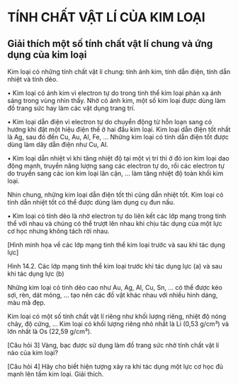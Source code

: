 # TÍNH CHẤT VẬT LÍ CỦA KIM LOẠI

## Giải thích một số tính chất vật lí chung và ứng dụng của kim loại

Kim loại có những tính chất vật lí chung: tính ánh kim, tính dẫn điện, tính dẫn nhiệt và tính dẻo.

• Kim loại có ánh kim vì electron tự do trong tinh thể kim loại phản xạ ánh sáng trong vùng nhìn thấy. Nhờ có ánh kim, một số kim loại được dùng làm đồ trang sức hay làm các vật dụng trang trí.

• Kim loại dẫn điện vì electron tự do chuyển động từ hỗn loạn sang có hướng khi đặt một hiệu điện thế ở hai đầu kim loại. Kim loại dẫn điện tốt nhất là Ag, sau đó đến Cu, Au, Al, Fe, ... Những kim loại có tính dẫn điện tốt được dùng làm dây dẫn điện như Cu, Al.

• Kim loại dẫn nhiệt vì khi tăng nhiệt độ tại một vị trí thì ở đó ion kim loại dao động mạnh, truyền năng lượng sang các electron tự do, rồi các electron tự do truyền sang các ion kim loại lân cận, ... làm tăng nhiệt độ toàn khối kim loại.

Nhin chung, những kim loại dẫn điện tốt thì cũng dẫn nhiệt tốt. Kim loại có tính dẫn nhiệt tốt có thể được dùng làm dụng cụ đun nấu.

• Kim loại có tính dẻo là nhờ electron tự do liên kết các lớp mạng trong tinh thể với nhau và chúng có thể trượt lên nhau khi chịu tác dụng của một lực cơ học nhưng không tách rời nhau.

[Hình minh họa về các lớp mạng tinh thể kim loại trước và sau khi tác dụng lực]

Hình 14.2. Các lớp mạng tinh thể kim loại trước khi tác dụng lực (a) và sau khi tác dụng lực (b)

Những kim loại có tính dẻo cao như Au, Ag, Al, Cu, Sn, ... có thể được kéo sợi, rèn, dát mỏng, ... tạo nên các đồ vật khác nhau với nhiều hình dáng, màu mã đẹp.

Kim loại có một số tính chất vật lí riêng như khối lượng riêng, nhiệt độ nóng chảy, độ cứng, ... Kim loại có khối lượng riêng nhỏ nhất là Li (0,53 g/cm³) và lớn nhất là Os (22,59 g/cm³).

[Câu hỏi 3] Vàng, bạc được sử dụng làm đồ trang sức nhờ tính chất vật lí nào của kim loại?

[Câu hỏi 4] Hãy cho biết hiện tượng xảy ra khi tác dụng một lực cơ học đủ mạnh lên tấm kim loại. Giải thích.